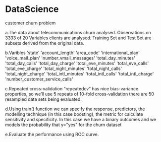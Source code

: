 # DataScience


customer churn problem


a.The data about telecommunications churn  analysed. Observations on 3333 of 20 Variables clients are analysed.
Training Set and Test Set are subsets derived from the original data.


b.Varibles 
'state' 'account_length' 'area_code' 'international_plan' 'voice_mail_plan' 'number_vmail_messages' 'total_day_minutes' 'total_day_calls' 'total_day_charge' 'total_eve_minutes' 'total_eve_calls' 'total_eve_charge' 'total_night_minutes' 'total_night_calls' 'total_night_charge' 'total_intl_minutes' 'total_intl_calls' 'total_intl_charge' 'number_customer_service_calls'

c.Repeated cross-validation “repeatedcv” has nice bias-variance properties, so we’ll use 5 repeats of 10-fold cross-validation there are 50 resampled data sets being evaluated.


d.Using train() function we can specify the response, predictors, the modelling technique (in this case boosting), the metric for calculate sensitivity and specificity. In this case we have a binary outcomes and we models the probability that y="yes" for the churn dataset

e.Evaluate the performance using ROC curve.
